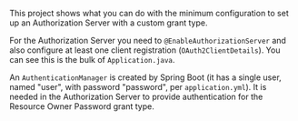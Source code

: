This project shows what you can do with the minimum configuration to
set up an Authorization Server with a custom grant type. 

For the Authorization Server you need to `@EnableAuthorizationServer`
and also configure at least one client registration
(`OAuth2ClientDetails`). You can see this is the bulk of
`Application.java`. 

An `AuthenticationManager` is created by Spring Boot (it has a single
user, named "user", with password "password", per
`application.yml`). It is needed in the Authorization Server to
provide authentication for the Resource Owner Password grant type.
